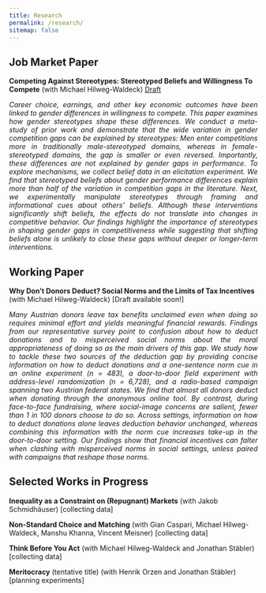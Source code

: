 ```yaml
---
title: Research
permalink: /research/
sitemap: false
---
```


<!-- ## Published Work

- Paper 1: Description of paper 1.
- Paper 2: Description of paper 2. -->

## Job Market Paper
**Competing Against Stereotypes: Stereotyped Beliefs and Willingness To Compete** (with Michael Hilweg-Waldeck) [Draft](/files/papers/Hild_JMP.pdf)
<div style="text-align: justify;">
<em>
Career choice, earnings, and other key economic outcomes have been linked to gender differences in willingness to compete. This paper examines how gender stereotypes shape these differences. We conduct a meta-study of prior work and demonstrate that the wide variation in gender competition gaps can be explained by stereotypes: Men enter competitions more in traditionally male-stereotyped domains, whereas in female-stereotyped domains, the gap is smaller or even reversed. Importantly, these differences are not explained by gender gaps in performance. To explore mechanisms, we collect belief data in an elicitation experiment. We find that stereotyped beliefs about gender performance differences explain more than half of the variation in competition gaps in the literature. Next, we experimentally manipulate stereotypes through framing and informational cues about others’ beliefs. Although these interventions significantly shift beliefs, the effects do not translate into changes in competitive behavior. Our findings highlight the importance of stereotypes in shaping gender gaps in competitiveness while suggesting that shifting beliefs alone is unlikely to close these gaps without deeper or longer-term interventions.
</em>
</div>
<!-- TODO: add the draft once ready. -->

## Working Paper
**Why Don’t Donors Deduct? Social Norms and the Limits of Tax Incentives** (with Michael Hilweg-Waldeck) [Draft available soon!]
<!-- [Draft](/files/papers/Hild_WP.pdf) -->
<div style="text-align: justify;">
<em>
Many Austrian donors leave tax benefits unclaimed even when doing so requires minimal effort and yields meaningful financial rewards. Findings from our representative survey point to confusion about how to deduct donations and to misperceived social norms about the moral appropriateness of doing so as the main drivers of this gap. We study how to tackle these two sources of the deduction gap by providing concise information on how to deduct donations and a one-sentence norm cue in an online experiment (n = 483), a door-to-door field experiment with address-level randomization (n = 6,728), and a radio-based campaign spanning two Austrian federal states. We find that almost all donors deduct when donating through the anonymous online tool. By contrast, during face-to-face fundraising, where social-image concerns are salient, fewer than 1 in 100 donors choose to do so. Across settings, information on how to deduct donations alone leaves deduction behavior unchanged, whereas combining this information with the norm cue increases take-up in the door-to-door setting. Our findings show that financial incentives can falter when clashing with misperceived norms in social settings, unless paired with campaigns that reshape those norms.
</em>
</div>


## Selected Works in Progress
**Inequality as a Constraint on (Repugnant) Markets** (with Jakob Schmidhäuser) [collecting data]

    
**Non-Standard Choice and Matching** (with Gian Caspari, Michael Hilweg-Waldeck, Manshu Khanna, Vincent Meisner) [collecting data]

**Think Before You Act** (with Michael Hilweg-Waldeck and Jonathan Stäbler) [collecting data]

**Meritocracy** (tentative title) (with Henrik Orzen and Jonathan Stäbler) [planning experiments]

    
